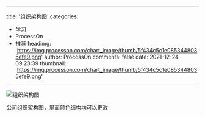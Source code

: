
---
title: '组织架构图'
categories: 
 - 学习
 - ProcessOn
 - 推荐
headimg: 'https://img.processon.com/chart_image/thumb/5f434c5c1e0853448035efe9.png'
author: ProcessOn
comments: false
date: 2021-12-24 09:23:39
thumbnail: 'https://img.processon.com/chart_image/thumb/5f434c5c1e0853448035efe9.png'
---

<div>   
<img class="thumb" alt="组织架构图" src="https://img.processon.com/chart_image/thumb/5f434c5c1e0853448035efe9.png" referrerpolicy="no-referrer">
<p>公司组织架构图，里面颜色结构均可以更改</p>  
</div>
            